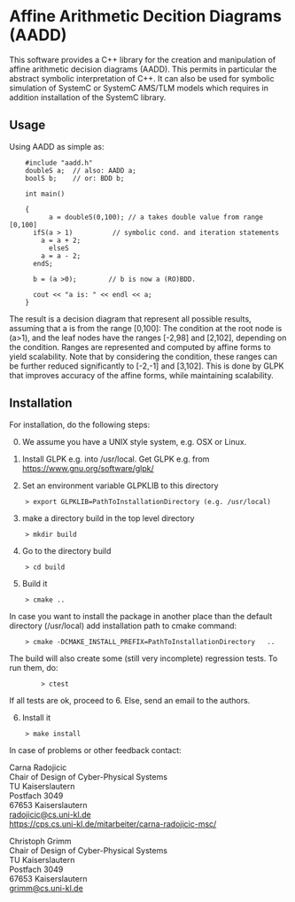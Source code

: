 # Affine Arithmetic Decition Diagrams (AADD) 
This software provides  a C++ library for the creation and manipulation of affine arithmetic decision diagrams (AADD).
This permits in particular the abstract symbolic interpretation of C++. 
It can also be used for symbolic simulation of SystemC or SystemC AMS/TLM models which requires in addition installation of the SystemC library.

## Usage
Using AADD as simple as: 

```
	#include "aadd.h"
	doubleS a;  // also: AADD a; 
	boolS b;    // or: BDD b; 
        
	int main()

  	{
    	  a = doubleS(0,100); // a takes double value from range [0,100]
	  ifS(a > 1)          // symbolic cond. and iteration statements
	    a = a + 2;
    	  elseS
	    a = a - 2;
	  endS;
	  
	  b = (a >0);        // b is now a (RO)BDD. 
	  
	  cout << "a is: " << endl << a;
	}
```
The result is a decision diagram that represent all possible results, assuming that a is from the range [0,100]: The condition at the root node is (a>1), and the leaf nodes have the ranges [-2,98] and [2,102], depending on the condition. Ranges are represented and computed by affine forms to yield scalability. Note that by considering the condition, these ranges can be further reduced significantly to [-2,-1] and [3,102]. This is done by GLPK that improves accuracy of the affine forms, while maintaining scalability.


## Installation  

For installation, do the following steps: 

0. We assume you have a UNIX style system, e.g. OSX or Linux. 

1. Install GLPK e.g. into /usr/local. Get GLPK e.g. from https://www.gnu.org/software/glpk/ 

2. Set an environment variable GLPKLIB to this directory 
```
	> export GLPKLIB=PathToInstallationDirectory (e.g. /usr/local)
```
3. make a directory build in the top level directory 
```
	> mkdir build
```
4. Go to the directory build 
```
	> cd build
```
5. Build it
```	
	> cmake .. 
```
In case you want to install the package in another place than 
the default directory (/usr/local) add installation path to cmake command:
```
	> cmake -DCMAKE_INSTALL_PREFIX=PathToInstallationDirectory   .. 
```
The build will also create some (still very incomplete) regression tests. 
To run them, do: 
```
        > ctest
```
If all tests are ok, proceed to 6.
Else, send an email to the authors. 

6. Install it 
```
	> make install
```



In case of problems or other feedback contact:

Carna Radojicic  
Chair of Design of Cyber-Physical Systems  
TU Kaiserslautern  
Postfach 3049   
67653 Kaiserslautern  
radojicic@cs.uni-kl.de  
https://cps.cs.uni-kl.de/mitarbeiter/carna-radojicic-msc/  

Christoph Grimm  
Chair of Design of Cyber-Physical Systems  
TU Kaiserslautern  
Postfach 3049  
67653 Kaiserslautern  
grimm@cs.uni-kl.de  
